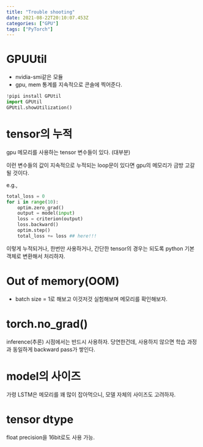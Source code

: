 ```yaml
---
title: "Trouble shooting"
date: 2021-08-22T20:10:07.453Z
categories: ["GPU"]
tags: ["PyTorch"]
---
```

# GPUUtil
- nvidia-smi같은 모듈
- gpu, mem 통계를 지속적으로 콘솔에 찍어준다.

```python
!pipi install GPUtil
import GPUtil
GPUtil.showUtilization()
```

# tensor의 누적
gpu 메모리를 사용하는 tensor 변수들이 있다. (대부분)

이런 변수들의 값이 지속적으로 누적되는 loop문이 있다면 gpu의 메모리가 금방 고갈될 것이다.

e.g.,
```python
total_loss = 0
for i in range(10):
	optim.zero_grad()
    output = model(input)
    loss = criterion(output)
    loss.backward()
    optim.step()
    total_loss += loss ## here!!!    
```

이렇게 누적되거나, 한번만 사용하거나, 간단한 tensor의 경우는 되도록 python 기본 객체로 변환해서 처리하자.


# Out of memory(OOM)
- batch size = 1로 해보고 이것저것 실험해보며 메모리를 확인해보자.

# torch.no_grad()
inference(추론) 시점에서는 반드시 사용하자. 당연한건데, 사용하지 않으면 학습 과정과 동일하게 backward pass가 쌓인다.

# model의 사이즈
가령 LSTM은 메모리를 꽤 많이 잡아먹으니, 모델 자체의 사이즈도 고려하자.

# tensor dtype
float precision을 16bit로도 사용 가능.